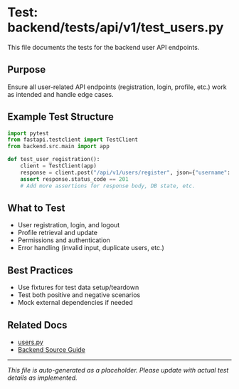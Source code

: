 # Test: backend/tests/api/v1/test_users.py

This file documents the tests for the backend user API endpoints.

## Purpose

Ensure all user-related API endpoints (registration, login, profile, etc.) work as intended and handle edge cases.

## Example Test Structure

```python
import pytest
from fastapi.testclient import TestClient
from backend.src.main import app

def test_user_registration():
    client = TestClient(app)
    response = client.post("/api/v1/users/register", json={"username": "test", "password": "pass"})
    assert response.status_code == 201
    # Add more assertions for response body, DB state, etc.
```

## What to Test

- User registration, login, and logout
- Profile retrieval and update
- Permissions and authentication
- Error handling (invalid input, duplicate users, etc.)

## Best Practices

- Use fixtures for test data setup/teardown
- Test both positive and negative scenarios
- Mock external dependencies if needed

## Related Docs

- [users.py](../../../backend/src/api/v1/users.py.md)
- [Backend Source Guide](../../../backend-source-guide.md)

---

*This file is auto-generated as a placeholder. Please update with actual test details as implemented.*
